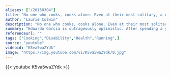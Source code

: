 ```yaml
---
aliases: ["/20150304"]
title: "No one who cooks, cooks alone. Even at their most solitary, a cook in the kitchen is surrounded by generations of cooks past, the advice and menus of cooks present, the wisdom of cookbook writers."
author: "Laurie Colwin"
description: "No one who cooks, cooks alone. Even at their most solitary, a cook in the kitchen is surrounded by generations of cooks past, the advice and menus of cooks present, the wisdom of cookbook writers. - Laurie Colwin quotes from GetInspired365.com"
summary: "Eduardo Garcia is outrageously optimistic. After spending a year in recovery from an accident he set out to catch up on his life through his cooking, his connections with friends & family, & his passion for the wilderness. The key ingredient? Running. To him 'Running is the immediate exchange of effort to get positive, feel good energy back. Not many things have such a clean interaction. It’s such a simple transaction.' For Eduardo, a run is more than just physical. It’s his way of reconnecting"
referenceurl: ""
tags: ["Cooking","Disability","Health","Running",]
source: "youtube"
videoid: "K5va5waZYdk"
image: "https://img.youtube.com/vi/K5va5waZYdk/0.jpg"
---
```


{{< youtube K5va5waZYdk >}}
